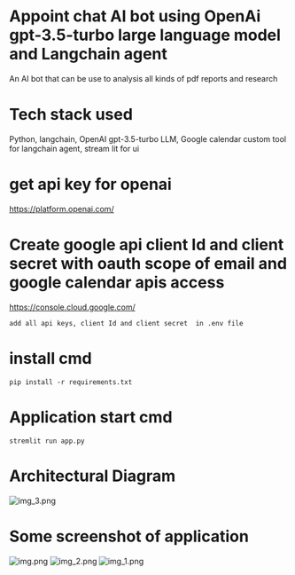 # Appoint chat AI bot using OpenAi gpt-3.5-turbo large language model and Langchain agent
An AI bot that can be use to analysis all kinds of pdf reports and research

# Tech stack used
Python, langchain, OpenAI gpt-3.5-turbo LLM, Google calendar custom tool for langchain agent, stream lit for ui

# get api key for openai

https://platform.openai.com/

# Create google api client Id and client secret with oauth scope of email and google calendar apis access

https://console.cloud.google.com/


```add all api keys, client Id and client secret  in .env file```

# install cmd

```pip install -r requirements.txt```

# Application start cmd

```stremlit run app.py```

# Architectural Diagram
![img_3.png](img_3.png)

# Some screenshot of application
![img.png](img.png)
![img_2.png](img_2.png)
![img_1.png](img_1.png)